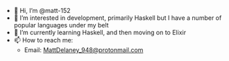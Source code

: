 - 👋 Hi, I’m @matt-152
- 👀 I’m interested in development, primarily Haskell but I have a number of popular languages under my belt
- 🌱 I’m currently learning Haskell, and then moving on to Elixir
- 📫 How to reach me:
  - Email: MattDelaney_948@protonmail.com

<!---
matt-152/matt-152 is a ✨ special ✨ repository because its `README.md` (this file) appears on your GitHub profile.
You can click the Preview link to take a look at your changes.
--->
